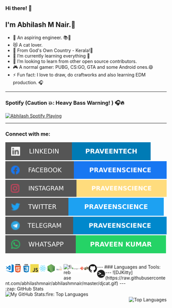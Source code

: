 ### Hi there! 👋

## I'm Abhilash M Nair.💖

- 👨 An aspiring engineer. 📚🔩
- 😻 A cat lover.
- 🔭 From God's Own Country - Kerala!🌴
- 🌱 I’m currently learning everything 🤣
- 👯 I’m looking to learn from other open source contributors.
- 🎮 A normal gamer: PUBG, CS:GO, GTA and some Android ones.😄
- ⚡ Fun fact: I love to draw, do craftworks and also learning EDM production. 🎧

---

### Spotify (Caution 💥: Heavy Bass Warning! ) 🎧🔥

[<img src="https://spotify-now-playing-4aje9hpbn.vercel.app/api/spotify-playing" alt="Abhilash Spotify Playing" width="350" />](https://open.spotify.com/user/31nlsdxvptta5sp2l7gfngqbwmla)

---

### Connect with me:

[![LinkedIn](https://raw.githubusercontent.com/abhilashmnair/abhilashmnair/master/img/linkedin.svg)](https://www.linkedin.com/in/abhilashmnair/)
[![Facebook](https://raw.githubusercontent.com/abhilashmnair/abhilashmnair/master/img/facebook.svg)](https://www.facebook.com/abhi.broz/)
[![Instagram](https://raw.githubusercontent.com/abhilashmnair/abhilashmnair/master/img/instagram.svg)](https://www.instagram.com/abhilashmnair)
[![Twitter](https://raw.githubusercontent.com/abhilashmnair/abhilashmnair/master/img/twitter.svg)](https://twitter.com/abhilashmnair20)
[![Telegram](https://raw.githubusercontent.com/abhilashmnair/abhilashmnair/master/img/telegram.svg)](https://t.me/abhilashmnair)
[![Whatsapp](https://raw.githubusercontent.com/abhilashmnair/abhilashmnair/master/img/whatsapp.svg)](https://wa.me/918156923584)

<br />
---
### Languages and Tools:

<img align="left" alt="Visual Studio Code" width="26px" src="https://raw.githubusercontent.com/github/explore/80688e429a7d4ef2fca1e82350fe8e3517d3494d/topics/visual-studio-code/visual-studio-code.png" />
<img align="left" alt="HTML5" width="26px" src="https://raw.githubusercontent.com/github/explore/80688e429a7d4ef2fca1e82350fe8e3517d3494d/topics/html/html.png" />
<img align="left" alt="CSS3" width="26px" src="https://raw.githubusercontent.com/github/explore/80688e429a7d4ef2fca1e82350fe8e3517d3494d/topics/css/css.png" />
<img align="left" alt="JavaScript" width="26px" src="https://raw.githubusercontent.com/github/explore/80688e429a7d4ef2fca1e82350fe8e3517d3494d/topics/javascript/javascript.png" />
<img align="left" alt="React" width="26px" src="https://raw.githubusercontent.com/github/explore/80688e429a7d4ef2fca1e82350fe8e3517d3494d/topics/react/react.png" />
<img align="left" alt="Node.js" width="26px" src="https://raw.githubusercontent.com/github/explore/80688e429a7d4ef2fca1e82350fe8e3517d3494d/topics/nodejs/nodejs.png" />
<img align="left" alt="MySQL" width="26px" src="https://raw.githubusercontent.com/github/explore/80688e429a7d4ef2fca1e82350fe8e3517d3494d/topics/mysql/mysql.png" />
<img align="left" alt="firebase" width="26px" 
src="https://cdn.jsdelivr.net/npm/simple-icons@4.3.0/icons/firebase.svg" />
<img align="left" alt="MongoDB" width="26px" src="https://raw.githubusercontent.com/github/explore/80688e429a7d4ef2fca1e82350fe8e3517d3494d/topics/mongodb/mongodb.png" />
<img align="left" alt="Git" width="26px" src="https://raw.githubusercontent.com/github/explore/80688e429a7d4ef2fca1e82350fe8e3517d3494d/topics/git/git.png" />
<img align="left" alt="GitHub" width="26px" src="https://raw.githubusercontent.com/github/explore/78df643247d429f6cc873026c0622819ad797942/topics/github/github.png" />
<img align="left" alt="Terminal" width="26px" src="https://raw.githubusercontent.com/github/explore/80688e429a7d4ef2fca1e82350fe8e3517d3494d/topics/terminal/terminal.png" />

<br />
---
![DJKitty](https://raw.githubusercontent.com/abhilashmnair/abhilashmnair/master/djcat.gif)
---

<summary>:zap: GitHub Stats</summary>
<img align="left" alt="My GitHub Stats" src="https://github-readme-stats.vercel.app/api?username=abhilashmnair" />

<summary>:fire: Top Languages</summary>
<img align="right" alt="Top Languages" src="https://github-readme-stats.vercel.app/api/top-langs/?username=abhilashmnair&layout=compact" />

[twitter]: https://twitter.com/abhilashmnair20
[instagram]: https://instagram.com/abhilashmnair
[linkedin]: https://linkedin.com/in/codeSTACKr